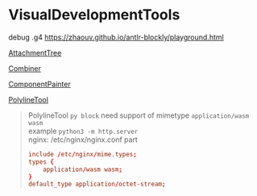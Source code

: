 # VisualDevelopmentTools

debug .g4 <https://zhaouv.github.io/antlr-blockly/playground.html>

[AttachmentTree](./AttachmentTree/demo.html)

[Combiner](./Combiner/demo.html)

[ComponentPainter](./ComponentPainter/demo.html)

[PolylineTool](./PolylineTool/demo.html)

> PolylineTool `py block` need support of mimetype `application/wasm wasm`  
> example `python3 -m http.server`  
> nginx: /etc/nginx/nginx.conf part  
> ``` conf
> include /etc/nginx/mime.types;
> types {
>     application/wasm wasm;
> }
> default_type application/octet-stream;
> ```

